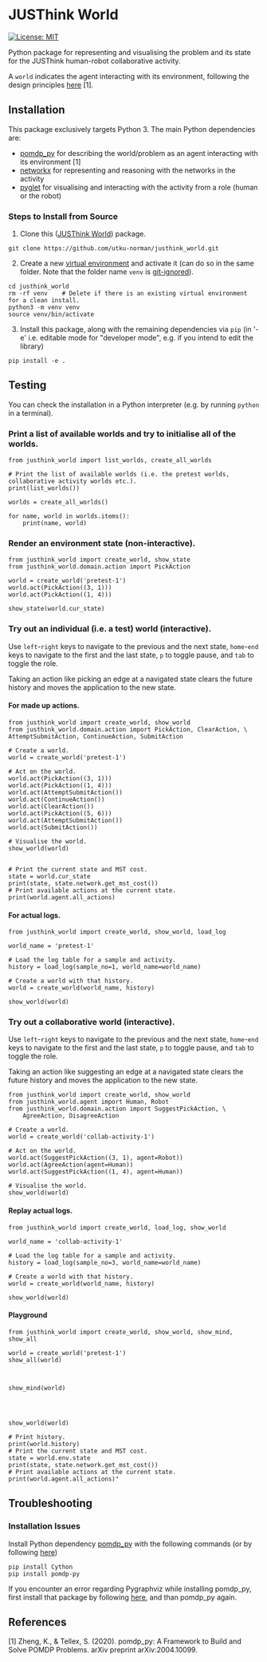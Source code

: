 # JUSThink World

[![License: MIT](https://img.shields.io/badge/License-MIT-yellow.svg)](https://opensource.org/licenses/MIT)

Python package for representing and visualising the problem and its state for the JUSThink human-robot collaborative activity.

A `world` indicates the agent interacting with its environment, following the design principles [here](https://h2r.github.io/pomdp-py/html/design_principles.html) [1].

## Installation

This package exclusively targets Python 3. 
The main Python dependencies are:

* [pomdp_py](https://h2r.github.io/pomdp-py/html/) for describing the world/problem as an agent interacting with its environment [1]
* [networkx](https://networkx.org/) for representing and reasoning with the networks in the activity
* [pyglet](https://pyglet.readthedocs.io/en/latest/) for visualising and interacting with the activity from a role (human or the robot)

### Steps to Install from Source

1) Clone this ([JUSThink World](https://github.com/utku-norman/justhink_world)) package.
```
git clone https://github.com/utku-norman/justhink_world.git
```

2) Create a new [virtual environment](https://docs.python.org/3/tutorial/venv.html) and activate it (can do so in the same folder. Note that the folder name `venv` is [git-ignored](https://git-scm.com/docs/gitignore)).
```
cd justhink_world
rm -rf venv    # Delete if there is an existing virtual environment for a clean install.
python3 -m venv venv
source venv/bin/activate
```

3) Install this package, along with the remaining dependencies via `pip` (in '-e' i.e. editable mode for "developer mode", e.g. if you intend to edit the library)
```
pip install -e .
```


## Testing

You can check the installation in a Python interpreter (e.g. by running `python` in a terminal).

### Print a list of available worlds and try to initialise all of the worlds.
```
from justhink_world import list_worlds, create_all_worlds

# Print the list of available worlds (i.e. the pretest worlds, collaborative activity worlds etc.).
print(list_worlds())

worlds = create_all_worlds()

for name, world in worlds.items():
    print(name, world)
```


### Render an environment state (non-interactive).

```
from justhink_world import create_world, show_state
from justhink_world.domain.action import PickAction

world = create_world('pretest-1')
world.act(PickAction((3, 1)))
world.act(PickAction((1, 4)))

show_state(world.cur_state)
```


### Try out an individual (i.e. a test) world (interactive).
Use `left`-`right` keys to navigate to the previous and the next state, 
`home`-`end` keys to navigate to the first and the last state, 
`p` to toggle pause, and `tab` to toggle the role.

Taking an action like picking an edge at a navigated state clears the future history and moves the application to the new state.

#### For made up actions.
```
from justhink_world import create_world, show_world
from justhink_world.domain.action import PickAction, ClearAction, \
AttemptSubmitAction, ContinueAction, SubmitAction

# Create a world.
world = create_world('pretest-1')

# Act on the world.
world.act(PickAction((3, 1)))
world.act(PickAction((1, 4)))
world.act(AttemptSubmitAction())
world.act(ContinueAction())
world.act(ClearAction())
world.act(PickAction((5, 6)))
world.act(AttemptSubmitAction())
world.act(SubmitAction())

# Visualise the world.
show_world(world)


# Print the current state and MST cost.
state = world.cur_state
print(state, state.network.get_mst_cost())
# Print available actions at the current state.
print(world.agent.all_actions)
```

#### For actual logs.
```
from justhink_world import create_world, show_world, load_log

world_name = 'pretest-1'

# Load the log table for a sample and activity.
history = load_log(sample_no=1, world_name=world_name)

# Create a world with that history.
world = create_world(world_name, history)

show_world(world)
```


### Try out a collaborative world (interactive).
Use `left`-`right` keys to navigate to the previous and the next state, 
`home`-`end` keys to navigate to the first and the last state, 
`p` to toggle pause, and `tab` to toggle the role.

Taking an action like suggesting an edge at a navigated state clears the future history and moves the application to the new state.

```
from justhink_world import create_world, show_world
from justhink_world.agent import Human, Robot
from justhink_world.domain.action import SuggestPickAction, \
	AgreeAction, DisagreeAction

# Create a world.
world = create_world('collab-activity-1')

# Act on the world.
world.act(SuggestPickAction((3, 1), agent=Robot))
world.act(AgreeAction(agent=Human))
world.act(SuggestPickAction((1, 4), agent=Human))

# Visualise the world.
show_world(world)
```

#### Replay actual logs.
```
from justhink_world import create_world, load_log, show_world

world_name = 'collab-activity-1'

# Load the log table for a sample and activity.
history = load_log(sample_no=3, world_name=world_name)

# Create a world with that history.
world = create_world(world_name, history)

show_world(world)
```


#### Playground
```
from justhink_world import create_world, show_world, show_mind, show_all

world = create_world('pretest-1')
show_all(world)



show_mind(world)




show_world(world)

# Print history.
print(world.history)
# Print the current state and MST cost.
state = world.env.state
print(state, state.network.get_mst_cost())
# Print available actions at the current state.
print(world.agent.all_actions)"

```


## Troubleshooting

### Installation Issues

Install Python dependency [pomdp_py](https://h2r.github.io/pomdp-py/html/) with the following commands (or by following [here](https://h2r.github.io/pomdp-py/html/installation.html))
```
pip install Cython
pip install pomdp-py
```
If you encounter an error regarding Pygraphviz while installing pomdp_py, first install that package by following [here](https://pygraphviz.github.io/documentation/stable/install.html), and than pomdp_py again.



## References <a name="references"></a>

[1] Zheng, K., & Tellex, S. (2020). pomdp_py: A Framework to Build and Solve POMDP Problems. arXiv preprint arXiv:2004.10099.
